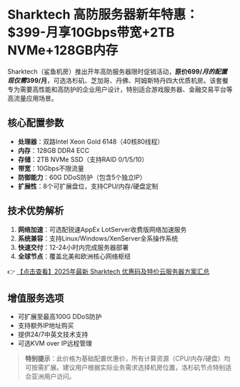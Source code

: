# Sharktech 高防服务器新年特惠：$399-月享10Gbps带宽+2TB NVMe+128GB内存

Sharktech（鲨鱼机房）推出开年高防服务器限时促销活动，**原价$699/月的配置现仅需$399/月**，可选洛杉矶、芝加哥、丹佛、阿姆斯特丹四大优质机房。该套餐专为需要高性能和高防护的企业用户设计，特别适合游戏服务器、金融交易平台等高流量应用场景。

## 核心配置参数

- **处理器**：双路Intel Xeon Gold 6148（40核80线程）
- **内存**：128GB DDR4 ECC
- **存储**：2TB NVMe SSD（支持RAID 0/1/5/10）
- **带宽**：10Gbps不限流量
- **防御能力**：60G DDoS防护（包含5个独立IP）
- **扩展性**：8个可扩展盘位，支持CPU/内存/硬盘定制

## 技术优势解析

1. **网络加速**：可选配锐速AppEx LotServer收费版网络加速服务
2. **系统兼容**：支持Linux/Windows/XenServer全系操作系统
3. **快速交付**：12-24小时内完成服务器部署
4. **全球节点**：覆盖北美和欧洲核心网络枢纽

👉 [【点击查看】2025年最新 Sharktech 优惠码及特价云服务器方案汇总](https://bit.ly/Sharktech)

## 增值服务选项

- 可扩展至最高100G DDoS防护
- 支持额外IP地址购买
- 提供24/7中英文技术支持
- 可选KVM over IP远程管理

> **特别提示**：此价格为基础配置优惠价，所有计算资源（CPU/内存/硬盘）均可按需扩展。建议用户根据实际业务需求选择机房位置，洛杉矶节点特别适合亚洲用户访问。